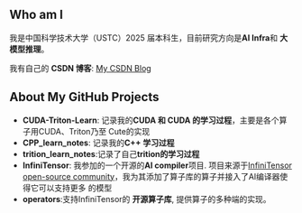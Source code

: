 ## Who am I

我是中国科学技术大学（USTC）2025 届本科生，目前研究方向是**AI Infra**和 **大模型推理**。

我有自己的 **CSDN 博客**: [My CSDN Blog](https://blog.csdn.net/qq_71640350?spm=1011.2480.3001.5343)


## About My GitHub Projects


- **CUDA-Triton-Learn**: 记录我的**CUDA 和 CUDA 的学习过程**，主要是各个算子用CUDA、Triton乃至 Cute的实现
- **CPP_learn_notes**: 记录我的**C++ 学习过程** 
- **trition_learn_notes**:记录了自己**trition的学习过程**
- **InfiniTensor**: 我参加的一个开源的**AI compiler**项目. 项目来源于[InfiniTensor open-source community](https://github.com/InfiniTensor/)，我为其添加了算子库的算子并接入了AI编译器使得它可以支持更多    的模型
- **operators**:支持InfiniTensor的 **开源算子库**, 提供算子的多种端的实现。


